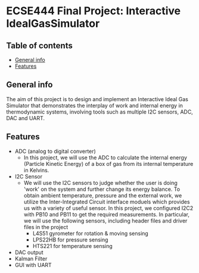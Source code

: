 # ECSE444 Final Project: Interactive IdealGasSimulator
## Table of contents
* [General info](#general-info)
* [Features](#features)
## General info
The aim of this project is to design and implement an Interactive Ideal Gas Simulator that demonstrates the interplay of work and internal energy in thermodynamic systems, involving tools such as multiple I2C sensors, ADC, DAC and UART.
## Features
* ADC (analog to digital converter)
  - In this project, we will use the ADC to calculate the internal energy (Particle Kinetic Energy) of a box of gas from its internal temperature in Kelvins.
* I2C Sensor
  - We will use the I2C sensors to judge whether the user is doing 'work' on the system and further change its energy balance. To obtain ambient temperature, pressure and the external work, we utilize the Inter-Integrated Circuit interface moduels which provides us with a variety of useful sensor. In this project, we configured I2C2 with PB10 and PB11 to get the required measurements. In particular, we will use the following sensors, including header files and driver files in the project
    - L4S51 gyrometer for rotation & moving sensing
    - LPS22HB for pressure sensing
    - HTS221 for temperature sensing
* DAC output
* Kalman Filter
* GUI with UART
